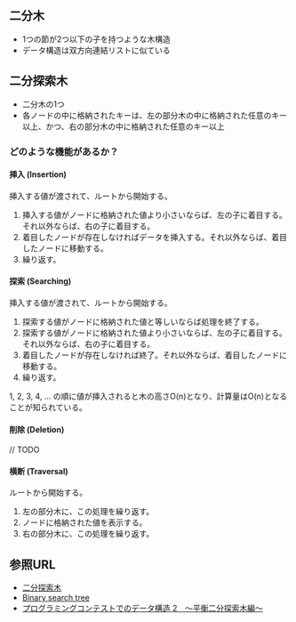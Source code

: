 ## 二分木

- 1つの節が2つ以下の子を持つような木構造
- データ構造は双方向連結リストに似ている

## 二分探索木

- 二分木の1つ
- 各ノードの中に格納されたキーは、左の部分木の中に格納された任意のキー以上、かつ、右の部分木の中に格納された任意のキー以上

### どのような機能があるか？

#### 挿入 (Insertion)

挿入する値が渡されて、ルートから開始する。

1. 挿入する値がノードに格納された値より小さいならば、左の子に着目する。それ以外ならば、右の子に着目する。
1. 着目したノードが存在しなければデータを挿入する。それ以外ならば、着目したノードに移動する。
1. 繰り返す。

#### 探索 (Searching)

挿入する値が渡されて、ルートから開始する。

1. 探索する値がノードに格納された値と等しいならば処理を終了する。
1. 探索する値がノードに格納された値より小さいならば、左の子に着目する。それ以外ならば、右の子に着目する。
1. 着目したノードが存在しなければ終了。それ以外ならば、着目したノードに移動する。
1. 繰り返す。

1, 2, 3, 4, ... の順に値が挿入されると木の高さO(n)となり、計算量はO(n)となることが知られている。

#### 削除 (Deletion)

// TODO

#### 横断 (Traversal)

ルートから開始する。

1. 左の部分木に、この処理を繰り返す。
1. ノードに格納された値を表示する。
1. 右の部分木に、この処理を繰り返す。

## 参照URL

- [二分探索木](https://ja.wikipedia.org/wiki/%E4%BA%8C%E5%88%86%E6%8E%A2%E7%B4%A2%E6%9C%A8)
- [Binary search tree](https://en.wikipedia.org/wiki/Binary_search_tree)
- [プログラミングコンテストでのデータ構造 2　～平衡二分探索木編～](https://www.slideshare.net/iwiwi/2-12188757)

